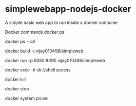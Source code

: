 # simplewebapp-nodejs-docker
A simple basic web app to run inside a docker container

Docker commands
docker ps

docker ps --all

docker build -t vijay010498/simpleweb .

docker run -p 8080:8090 vijay010498/simpleweb

docker exec -it <containerID> sh //shell access

docker kill

docker stop

docker system prune
